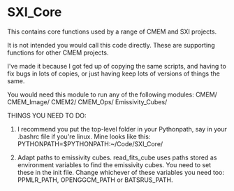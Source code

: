 # SXI_Core
This contains core functions used by a range of CMEM and SXI projects. 

It is not intended you would call this code directly. These are supporting functions for other CMEM projects. 

I've made it because I got fed up of copying the same scripts, and having to fix bugs in lots of copies, or just having keep lots of versions of things the same. 

You would need this module to run any of the following modules: 
CMEM/
CMEM_Image/
CMEM2/
CMEM_Ops/
Emissivity_Cubes/ 

THINGS YOU NEED TO DO: 

1. I recommend you put the top-level folder in your Pythonpath, say in your .bashrc file if you're linux. Mine looks like this: 
PYTHONPATH=$PYTHONPATH:~/Code/SXI_Core/

2. Adapt paths to emissivity cubes. read_fits_cube uses paths stored as environment variables to find the emissivity cubes. You need to set these in the init file. Change whichever of these variables you need too: PPMLR_PATH, OPENGGCM_PATH or BATSRUS_PATH. 
